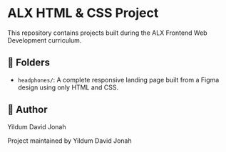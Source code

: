 # ALX HTML & CSS Project

This repository contains projects built during the ALX Frontend Web Development curriculum.

## 📁 Folders

- `headphones/`: A complete responsive landing page built from a Figma design using only HTML and CSS.

## 🧠 Author

Yildum David Jonah
 
Project maintained by Yildum David Jonah


